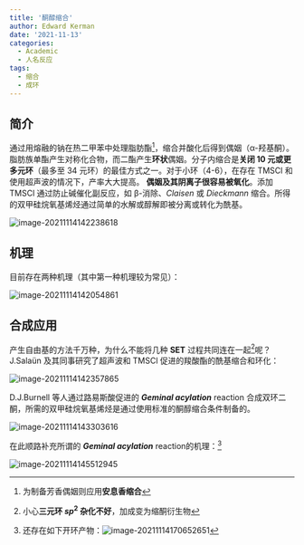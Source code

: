 ```yaml
---
title: '酮醇缩合'
author: Edward Kerman
date: '2021-11-13'
categories:
  - Academic
  - 人名反应
tags:
  - 缩合
  - 成环
---
```

## 简介

通过用熔融的钠在热二甲苯中处理脂肪酯[^1]，缩合并酸化后得到偶姻（α-羟基酮）。脂肪族单酯产生对称化合物，而二酯产生**环状**偶姻。分子内缩合是**关闭 10 元或更多元环**（最多至 34 元环）的最佳方式之一。对于小环（4-6），在存在 TMSCl 和使用超声波的情况下，产率大大提高。 **偶姻及其阴离子很容易被氧化**。添加 TMSCl 通过防止碱催化副反应，如 β-消除、*Claisen* 或 *Dieckmann* 缩合。所得的双甲硅烷氧基烯烃通过简单的水解或醇解即被分离或转化为酰基。

![image-20211114142238618](https://tva1.sinaimg.cn/large/008i3skNgy1gwenqpnwcyj31nc08qdh7.jpg)
[^1]: 为制备芳香偶姻则应用**安息香缩合**

## 机理

目前存在两种机理（其中第一种机理较为常见）：

![image-20211114142054861](https://tva1.sinaimg.cn/large/008i3skNgy1gwenp0bqy2j31430u00xf.jpg)

## 合成应用

产生自由基的方法千万种，为什么不能将几种 **SET** 过程共同连在一起[^2]呢？J.Salaün 及其同事研究了超声波和 TMSCl 促进的羧酸酯的酰基缩合和环化：

![image-20211114142357865](https://tva1.sinaimg.cn/large/008i3skNgy1gwens3gwitj31ny0iw0wd.jpg)

[^2]: 小心**三元环 $sp^2$ 杂化不好**，加成变为缩酮衍生物

D.J.Burnell 等人通过路易斯酸促进的 ***Geminal acylation*** reaction 合成双环二酮，所需的双甲硅烷氧基烯烃是通过使用标准的酮醇缩合条件制备的。

![image-20211114143303616](https://tva1.sinaimg.cn/large/008i3skNgy1gweo1k9467j31ni0agmzt.jpg)

在此顺路补充所谓的 ***Geminal acylation*** reaction的机理：[^3]

![image-20211114145512945](https://tva1.sinaimg.cn/large/008i3skNgy1gweoolz64xj31yc0cwgnn.jpg)
[^3]: 还存在如下开环产物：![image-20211114170652651](https://tva1.sinaimg.cn/large/008i3skNgy1gweshmpxw3j30f2066t8o.jpg)